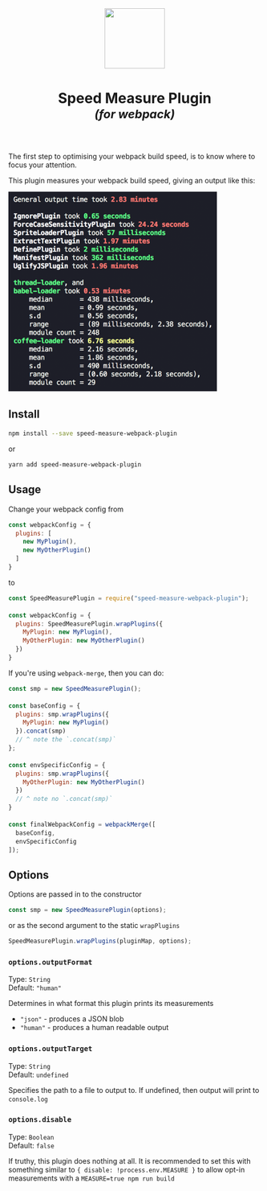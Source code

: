 <div align="center">
  <img width="120" height="120" src="https://rawgit.com/stephencookdev/speed-measure-webpack-plugin/master/logo.svg">
  <h1>
    Speed Measure Plugin
    <div><sup><em>(for webpack)</em></sup></div>
  </h1>
</div>
<br>

The first step to optimising your webpack build speed, is to know where to focus your attention.

This plugin measures your webpack build speed, giving an output like this:

![Preview of Speed Measure Plugin's output](preview.png)

## Install

```bash
npm install --save speed-measure-webpack-plugin
```

or

```bash
yarn add speed-measure-webpack-plugin
```

## Usage

Change your webpack config from

```javascript
const webpackConfig = {
  plugins: [
    new MyPlugin(),
    new MyOtherPlugin()
  ]
}
```

to

```javascript
const SpeedMeasurePlugin = require("speed-measure-webpack-plugin");

const webpackConfig = {
  plugins: SpeedMeasurePlugin.wrapPlugins({
    MyPlugin: new MyPlugin(),
    MyOtherPlugin: new MyOtherPlugin()
  })
}
```

If you're using `webpack-merge`, then you can do:

```javascript
const smp = new SpeedMeasurePlugin();

const baseConfig = {
  plugins: smp.wrapPlugins({
    MyPlugin: new MyPlugin()
  }).concat(smp)
  // ^ note the `.concat(smp)`
};

const envSpecificConfig = {
  plugins: smp.wrapPlugins({
    MyOtherPlugin: new MyOtherPlugin()
  })
  // ^ note no `.concat(smp)`
}

const finalWebpackConfig = webpackMerge([
  baseConfig,
  envSpecificConfig
]);

```

## Options

Options are passed in to the constructor

```javascript
const smp = new SpeedMeasurePlugin(options);
```

or as the second argument to the static `wrapPlugins`

```javascript
SpeedMeasurePlugin.wrapPlugins(pluginMap, options);
```

### `options.outputFormat`

Type: `String`<br>
Default: `"human"`

Determines in what format this plugin prints its measurements

 * `"json"` - produces a JSON blob
 * `"human"` - produces a human readable output

### `options.outputTarget`

Type: `String`<br>
Default: `undefined`

Specifies the path to a file to output to. If undefined, then output will print to `console.log`

### `options.disable`

Type: `Boolean`<br>
Default: `false`

If truthy, this plugin does nothing at all. It is recommended to set this with something similar to `{ disable: !process.env.MEASURE }` to allow opt-in measurements with a `MEASURE=true npm run build`
